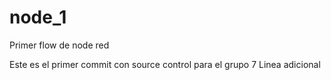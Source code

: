 # node_1
Primer flow de node red

Este es el primer commit con source control para el grupo 7 
Linea adicional